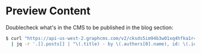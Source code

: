 # Preview Content

Doublecheck what's in the CMS to be published in the blog section:

```sh {"id":"01HFW6VKQX9B4ZJH9TFJYWDQJ8","interactive":"false"}
$ curl "https://api-us-west-2.graphcms.com/v2/cksds5im94b3w01xq4hfka1r4/master?query=$(deno run -A query.ts)" --compressed 2>/dev/null \
  | jq -r '.[].posts[] | "\(.title) - by \(.authors[0].name), id: \(.id)"'
```
